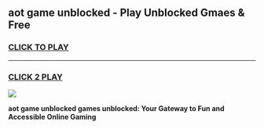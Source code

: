
## aot game unblocked - Play Unblocked Gmaes & Free
<h3>
<a href="https://news.freeplayer.one?title=aot_game_unblocked&ref=23F">CLICK TO PLAY</a></h3>
<hr>

<h3>
<a href="https://news.freeplayer.one?title=aot_game_unblocked&ref=23F">CLICK 2 PLAY</a>
  
</h3>

<a href="https://news.freeplayer.one?title=aot_game_unblocked&ref=23F/"><img src="https://clearcache.store/games.png"></a>


**aot game unblocked games unblocked: Your Gateway to Fun and Accessible Online Gaming**
